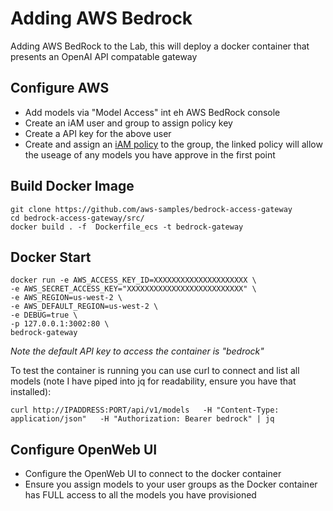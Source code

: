 # Adding AWS Bedrock

Adding AWS BedRock to the Lab, this will deploy a docker container that presents an OpenAI API compatable gateway  

## Configure AWS

* Add models via "Model Access" int eh AWS BedRock console
* Create an iAM user and group to assign policy key
* Create a API key for the above user
* Create and assign an [iAM policy](iAMPolicy.json) to the group, the linked policy will allow the useage of any models you have approve in the first point


## Build Docker Image 

```
git clone https://github.com/aws-samples/bedrock-access-gateway
cd bedrock-access-gateway/src/
docker build . -f  Dockerfile_ecs -t bedrock-gateway
```

## Docker Start

```
docker run -e AWS_ACCESS_KEY_ID=XXXXXXXXXXXXXXXXXXXXX \
-e AWS_SECRET_ACCESS_KEY="XXXXXXXXXXXXXXXXXXXXXXXXXX" \
-e AWS_REGION=us-west-2 \
-e AWS_DEFAULT_REGION=us-west-2 \
-e DEBUG=true \
-p 127.0.0.1:3002:80 \
bedrock-gateway
```
*Note the default API key to access the container is "bedrock"*

To test the container is running you can use curl to connect and list all models (note I have piped into jq for readability, ensure you have that installed):

```
curl http://IPADDRESS:PORT/api/v1/models   -H "Content-Type: application/json"   -H "Authorization: Bearer bedrock" | jq 
```

## Configure OpenWeb UI

* Configure the OpenWeb UI to connect to the docker container
* Ensure you assign models to your user groups as the Docker container has FULL access to all the models you have provisioned
